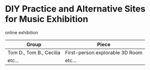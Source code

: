 # DIY Practice and Alternative Sites for Music Exhibition
online exhibition

| Group  | Piece |
| ------------- | ------------- |
| Tom D., Tom B., Cecilia | First-person explorable 3D Room  |
| etc...  | etc...  |
